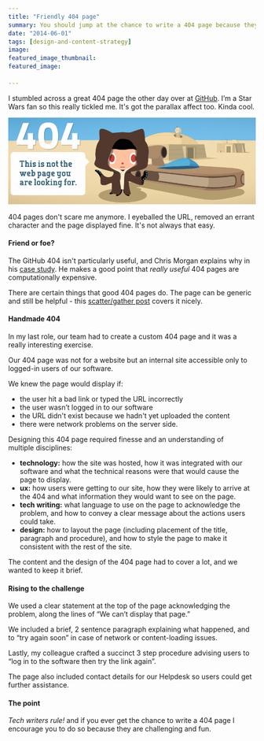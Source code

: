 ```yaml
---
title: "Friendly 404 page"
summary: You should jump at the chance to write a 404 page because they are challenging and fun.
date: "2014-06-01"
tags: [design-and-content-strategy]
image: 
featured_image_thumbnail: 
featured_image: 

---
```


I stumbled across a great 404 page the other day over at [GitHub](https://github.com/404). I’m a Star Wars fan so this really tickled me. It's got the parallax affect too. Kinda cool.

![github404](/assets/images/github404.png)

404 pages don't scare me anymore. I eyeballed the URL, removed an errant character and the page displayed fine. It's not always that easy.

#### Friend or foe?

The GitHub 404 isn't particularly useful, and Chris Morgan explains why in his [case study](http://chrismorgan.info/blog/github-links-case-study.html). He makes a good point that _really useful_ 404 pages are computationally expensive.

There are certain things that good 404 pages do. The page can be generic and still be helpful - this [scatter/gather post](http://scattergather.razorfish.com/1431/2014/05/02/making-friends-with-the-404-page) covers it nicely.

#### Handmade 404

In my last role, our team had to create a custom 404 page and it was a really interesting exercise.

Our 404 page was not for a website but an internal site accessible only to logged-in users of our software.

We knew the page would display if:

- the user hit a bad link or typed the URL incorrectly
- the user wasn’t logged in to our software
- the URL didn't exist because we hadn't yet uploaded the content
- there were network problems on the server side.

Designing this 404 page required finesse and an understanding of multiple disciplines:

- **technology:** how the site was hosted, how it was integrated with our software and what the technical reasons were that would cause the page to display.
- **ux:** how users were getting to our site, how they were likely to arrive at the 404 and what information they would want to see on the page.
- **tech writing:** what language to use on the page to acknowledge the problem, and how to convey a clear message about the actions users could take.
- **design:** how to layout the page (including placement of the title, paragraph and procedure), and how to style the page to make it consistent with the rest of the site.

The content and the design of the 404 page had to cover a lot, and we wanted to keep it brief.

#### Rising to the challenge

We used a clear statement at the top of the page acknowledging the problem, along the lines of “We can’t display that page.”

We included a brief, 2 sentence paragraph explaining what happened, and to “try again soon” in case of network or content-loading issues.

Lastly, my colleague crafted a succinct 3 step procedure advising users to “log in to the software then try the link again”.

The page also included contact details for our Helpdesk so users could get further assistance.

#### The point

_Tech writers rule!_ and if you ever get the chance to write a 404 page I encourage you to do so because they are challenging and fun.
